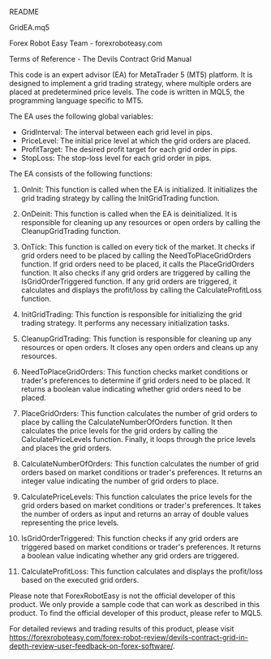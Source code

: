 README

GridEA.mq5

Forex Robot Easy Team - forexroboteasy.com

Terms of Reference - The Devils Contract Grid Manual

This code is an expert advisor (EA) for MetaTrader 5 (MT5) platform. It is designed to implement a grid trading strategy, where multiple orders are placed at predetermined price levels. The code is written in MQL5, the programming language specific to MT5.

The EA uses the following global variables:

- GridInterval: The interval between each grid level in pips.
- PriceLevel: The initial price level at which the grid orders are placed.
- ProfitTarget: The desired profit target for each grid order in pips.
- StopLoss: The stop-loss level for each grid order in pips.

The EA consists of the following functions:

1. OnInit: This function is called when the EA is initialized. It initializes the grid trading strategy by calling the InitGridTrading function.

2. OnDeinit: This function is called when the EA is deinitialized. It is responsible for cleaning up any resources or open orders by calling the CleanupGridTrading function.

3. OnTick: This function is called on every tick of the market. It checks if grid orders need to be placed by calling the NeedToPlaceGridOrders function. If grid orders need to be placed, it calls the PlaceGridOrders function. It also checks if any grid orders are triggered by calling the IsGridOrderTriggered function. If any grid orders are triggered, it calculates and displays the profit/loss by calling the CalculateProfitLoss function.

4. InitGridTrading: This function is responsible for initializing the grid trading strategy. It performs any necessary initialization tasks.

5. CleanupGridTrading: This function is responsible for cleaning up any resources or open orders. It closes any open orders and cleans up any resources.

6. NeedToPlaceGridOrders: This function checks market conditions or trader's preferences to determine if grid orders need to be placed. It returns a boolean value indicating whether grid orders need to be placed.

7. PlaceGridOrders: This function calculates the number of grid orders to place by calling the CalculateNumberOfOrders function. It then calculates the price levels for the grid orders by calling the CalculatePriceLevels function. Finally, it loops through the price levels and places the grid orders.

8. CalculateNumberOfOrders: This function calculates the number of grid orders based on market conditions or trader's preferences. It returns an integer value indicating the number of grid orders to place.

9. CalculatePriceLevels: This function calculates the price levels for the grid orders based on market conditions or trader's preferences. It takes the number of orders as input and returns an array of double values representing the price levels.

10. IsGridOrderTriggered: This function checks if any grid orders are triggered based on market conditions or trader's preferences. It returns a boolean value indicating whether any grid orders are triggered.

11. CalculateProfitLoss: This function calculates and displays the profit/loss based on the executed grid orders.

Please note that ForexRobotEasy is not the official developer of this product. We only provide a sample code that can work as described in this product. To find the official developer of this product, please refer to MQL5.

For detailed reviews and trading results of this product, please visit https://forexroboteasy.com/forex-robot-review/devils-contract-grid-in-depth-review-user-feedback-on-forex-software/.
